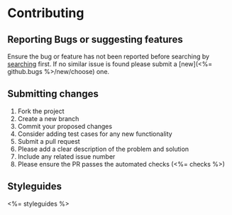 # Contributing

## Reporting Bugs or suggesting features

Ensure the bug or feature has not been reported before searching by [searching](<%= github.bugs %>) first.
If no similar issue is found please submit a [new](<%= github.bugs %>/new/choose) one.

## Submitting changes

1. Fork the project
2. Create a new branch
3. Commit your proposed changes
4. Consider adding test cases for any new functionality
4. Submit a pull request
5. Please add a clear description of the problem and solution
6. Include any related issue number
7. Please ensure the PR passes the automated checks (<%= checks %>)


## Styleguides

<%= styleguides %>
